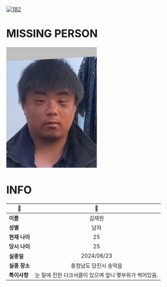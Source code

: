 [![182](https://img.shields.io/badge/%EC%8B%A4%EC%A2%85%EC%8B%A0%EA%B3%A0%EB%8A%94%20%EA%B5%AD%EB%B2%88%EC%97%86%EC%9D%B4-182-blue)](http://safe182.go.kr/index.do)

# MISSING PERSON

<img src="./missing_person.jpg">

# INFO

|🔑|💎|
|--|:--:|
|**이름**|김재원|
|**성별**|남자|
|**현재 나이**|25|
|**당시 나이**|25|
|**실종일**|2024/06/23|
|**실종 장소**|충청남도 당진시 송악읍 |
|**특이사항**|눈 밑에 진한 다크서클이 있으며 앞니 몇부위가 썩어있음.|
